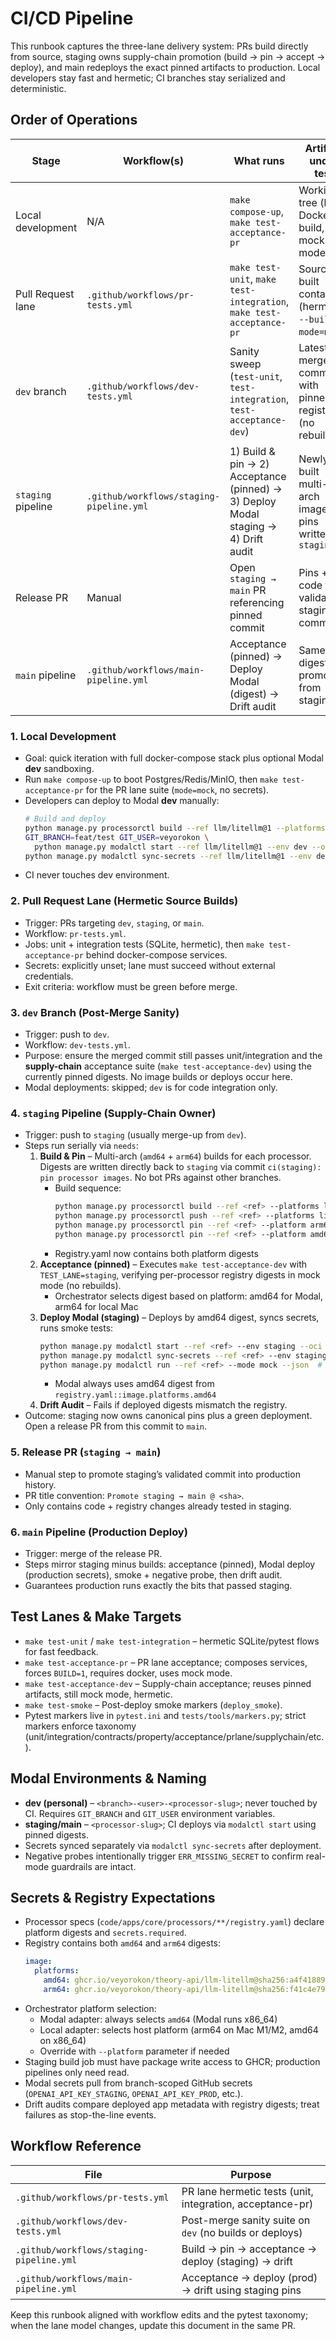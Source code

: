 # CI/CD Pipeline

This runbook captures the three-lane delivery system: PRs build directly from source, staging owns supply-chain promotion (build → pin → accept → deploy), and main redeploys the exact pinned artifacts to production. Local developers stay fast and hermetic; CI branches stay serialized and deterministic.

## Order of Operations

| Stage | Workflow(s) | What runs | Artifact under test |
|-------|-------------|-----------|---------------------|
| Local development | N/A | `make compose-up`, `make test-acceptance-pr` | Working tree (local Docker build, mock mode) |
| Pull Request lane | `.github/workflows/pr-tests.yml` | `make test-unit`, `make test-integration`, `make test-acceptance-pr` | Source-built containers (hermetic, `--build`, `mode=mock`) |
| `dev` branch | `.github/workflows/dev-tests.yml` | Sanity sweep (`test-unit`, `test-integration`, `test-acceptance-dev`) | Latest merge commit with pinned registry (no rebuild) |
| `staging` pipeline | `.github/workflows/staging-pipeline.yml` | 1) Build & pin → 2) Acceptance (pinned) → 3) Deploy Modal staging → 4) Drift audit | Newly built multi-arch images; pins written to `staging` |
| Release PR | Manual | Open `staging → main` PR referencing pinned commit | Pins + code from validated staging commit |
| `main` pipeline | `.github/workflows/main-pipeline.yml` | Acceptance (pinned) → Deploy Modal (digest) → Drift audit | Same digests promoted from staging |

### 1. Local Development

- Goal: quick iteration with full docker-compose stack plus optional Modal **dev** sandboxing.
- Run `make compose-up` to boot Postgres/Redis/MinIO, then `make test-acceptance-pr` for the PR lane suite (`mode=mock`, no secrets).
- Developers can deploy to Modal **dev** manually:
  ```bash
  # Build and deploy
  python manage.py processorctl build --ref llm/litellm@1 --platforms linux/amd64
  GIT_BRANCH=feat/test GIT_USER=veyorokon \
    python manage.py modalctl start --ref llm/litellm@1 --env dev --oci <digest>
  python manage.py modalctl sync-secrets --ref llm/litellm@1 --env dev
  ```
- CI never touches dev environment.

### 2. Pull Request Lane (Hermetic Source Builds)

- Trigger: PRs targeting `dev`, `staging`, or `main`.
- Workflow: `pr-tests.yml`.
- Jobs: unit + integration tests (SQLite, hermetic), then `make test-acceptance-pr` behind docker-compose services.
- Secrets: explicitly unset; lane must succeed without external credentials.
- Exit criteria: workflow must be green before merge.

### 3. `dev` Branch (Post-Merge Sanity)

- Trigger: push to `dev`.
- Workflow: `dev-tests.yml`.
- Purpose: ensure the merged commit still passes unit/integration and the **supply-chain** acceptance suite (`make test-acceptance-dev`) using the currently pinned digests. No image builds or deploys occur here.
- Modal deployments: skipped; `dev` is for code integration only.

### 4. `staging` Pipeline (Supply-Chain Owner)

- Trigger: push to `staging` (usually merge-up from `dev`).
- Steps run serially via `needs`:
  1. **Build & Pin** – Multi-arch (`amd64` + `arm64`) builds for each processor. Digests are written directly back to `staging` via commit `ci(staging): pin processor images`. No bot PRs against other branches.
     - Build sequence:
       ```bash
       python manage.py processorctl build --ref <ref> --platforms linux/amd64,linux/arm64
       python manage.py processorctl push --ref <ref> --platforms linux/amd64,linux/arm64
       python manage.py processorctl pin --ref <ref> --platform arm64 --oci <digest>
       python manage.py processorctl pin --ref <ref> --platform amd64 --oci <digest>
       ```
     - Registry.yaml now contains both platform digests
  2. **Acceptance (pinned)** – Executes `make test-acceptance-dev` with `TEST_LANE=staging`, verifying per-processor registry digests in mock mode (no rebuilds).
     - Orchestrator selects digest based on platform: amd64 for Modal, arm64 for local Mac
  3. **Deploy Modal (staging)** – Deploys by amd64 digest, syncs secrets, runs smoke tests:
     ```bash
     python manage.py modalctl start --ref <ref> --env staging --oci <amd64-digest>
     python manage.py modalctl sync-secrets --ref <ref> --env staging
     python manage.py modalctl run --ref <ref> --mode mock --json  # smoke test
     ```
     - Modal always uses amd64 digest from `registry.yaml::image.platforms.amd64`
  4. **Drift Audit** – Fails if deployed digests mismatch the registry.
- Outcome: staging now owns canonical pins plus a green deployment. Open a release PR from this commit to `main`.

### 5. Release PR (`staging → main`)

- Manual step to promote staging’s validated commit into production history.
- PR title convention: `Promote staging → main @ <sha>`.
- Only contains code + registry changes already tested in staging.

### 6. `main` Pipeline (Production Deploy)

- Trigger: merge of the release PR.
- Steps mirror staging minus builds: acceptance (pinned), Modal deploy (production secrets), smoke + negative probe, then drift audit.
- Guarantees production runs exactly the bits that passed staging.

## Test Lanes & Make Targets

- `make test-unit` / `make test-integration` – hermetic SQLite/pytest flows for fast feedback.
- `make test-acceptance-pr` – PR lane acceptance; composes services, forces `BUILD=1`, requires docker, uses mock mode.
- `make test-acceptance-dev` – Supply-chain acceptance; reuses pinned artifacts, still mock mode, hermetic.
- `make test-smoke` – Post-deploy smoke markers (`deploy_smoke`).
- Pytest markers live in `pytest.ini` and `tests/tools/markers.py`; strict markers enforce taxonomy (unit/integration/contracts/property/acceptance/prlane/supplychain/etc.).

## Modal Environments & Naming

- **dev (personal)** – `<branch>-<user>-<processor-slug>`; never touched by CI. Requires `GIT_BRANCH` and `GIT_USER` environment variables.
- **staging/main** – `<processor-slug>`; CI deploys via `modalctl start` using pinned digests.
- Secrets synced separately via `modalctl sync-secrets` after deployment.
- Negative probes intentionally trigger `ERR_MISSING_SECRET` to confirm real-mode guardrails are intact.

## Secrets & Registry Expectations

- Processor specs (`code/apps/core/processors/**/registry.yaml`) declare platform digests and `secrets.required`.
- Registry contains both `amd64` and `arm64` digests:
  ```yaml
  image:
    platforms:
      amd64: ghcr.io/veyorokon/theory-api/llm-litellm@sha256:a4f41889...
      arm64: ghcr.io/veyorokon/theory-api/llm-litellm@sha256:f41c4e79...
  ```
- Orchestrator platform selection:
  - Modal adapter: always selects `amd64` (Modal runs x86_64)
  - Local adapter: selects host platform (arm64 on Mac M1/M2, amd64 on x86_64)
  - Override with `--platform` parameter if needed
- Staging build job must have package write access to GHCR; production pipelines only need read.
- Modal secrets pull from branch-scoped GitHub secrets (`OPENAI_API_KEY_STAGING`, `OPENAI_API_KEY_PROD`, etc.).
- Drift audits compare deployed app metadata with registry digests; treat failures as stop-the-line events.

## Workflow Reference

| File | Purpose |
|------|---------|
| `.github/workflows/pr-tests.yml` | PR lane hermetic tests (unit, integration, acceptance-pr) |
| `.github/workflows/dev-tests.yml` | Post-merge sanity suite on `dev` (no builds or deploys) |
| `.github/workflows/staging-pipeline.yml` | Build → pin → acceptance → deploy (staging) → drift |
| `.github/workflows/main-pipeline.yml` | Acceptance → deploy (prod) → drift using staging pins |

Keep this runbook aligned with workflow edits and the pytest taxonomy; when the lane model changes, update this document in the same PR.
